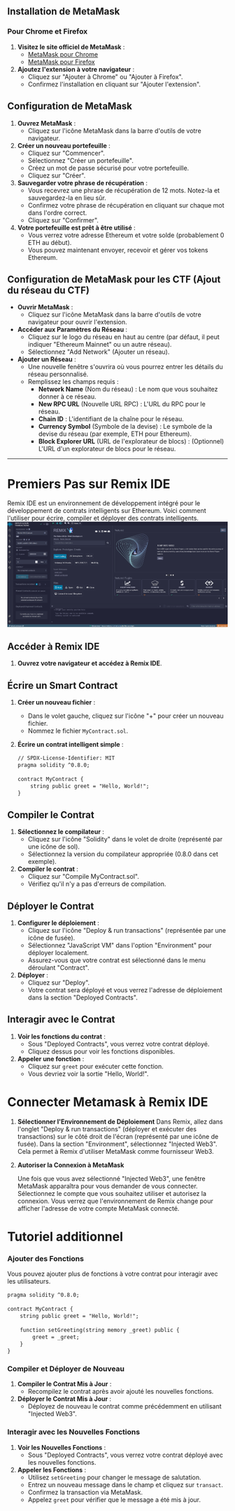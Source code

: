 ## Installation de MetaMask

### Pour Chrome et Firefox

1. **Visitez le site officiel de MetaMask** :
    - [MetaMask pour Chrome](https://chromewebstore.google.com/detail/metamask/nkbihfbeogaeaoehlefnkodbefgpgknn?hl=en)
    - [MetaMask pour Firefox](https://addons.mozilla.org/en-US/firefox/addon/ether-metamask/)
2. **Ajoutez l'extension à votre navigateur** :
    - Cliquez sur "Ajouter à Chrome" ou "Ajouter à Firefox".
    - Confirmez l'installation en cliquant sur "Ajouter l'extension".

## Configuration de MetaMask

1. **Ouvrez MetaMask** :
    - Cliquez sur l'icône MetaMask dans la barre d'outils de votre navigateur.
2. **Créer un nouveau portefeuille** :
    - Cliquez sur "Commencer".
    - Sélectionnez "Créer un portefeuille".
    - Créez un mot de passe sécurisé pour votre portefeuille.
    - Cliquez sur "Créer".
3. **Sauvegarder votre phrase de récupération** :
    - Vous recevrez une phrase de récupération de 12 mots. Notez-la et sauvegardez-la en lieu sûr.
    - Confirmez votre phrase de récupération en cliquant sur chaque mot dans l'ordre correct.
    - Cliquez sur "Confirmer".
4. **Votre portefeuille est prêt à être utilisé** :
    - Vous verrez votre adresse Ethereum et votre solde (probablement 0 ETH au début).
    - Vous pouvez maintenant envoyer, recevoir et gérer vos tokens Ethereum.

## Configuration de MetaMask pour les CTF (Ajout du réseau du CTF)

- **Ouvrir MetaMask** :
    - Cliquez sur l'icône MetaMask dans la barre d'outils de votre navigateur pour ouvrir l'extension.
- **Accéder aux Paramètres du Réseau** :
    - Cliquez sur le logo du réseau en haut au centre (par défaut, il peut indiquer "Ethereum Mainnet" ou un autre réseau).
    - Sélectionnez "Add Network" (Ajouter un réseau).
- **Ajouter un Réseau** :
    - Une nouvelle fenêtre s'ouvrira où vous pourrez entrer les détails du réseau personnalisé.
    - Remplissez les champs requis :
        - **Network Name** (Nom du réseau) : Le nom que vous souhaitez donner à ce réseau.
        - **New RPC URL** (Nouvelle URL RPC) : L'URL du RPC pour le réseau.
        - **Chain ID** : L'identifiant de la chaîne pour le réseau.
        - **Currency Symbol** (Symbole de la devise) : Le symbole de la devise du réseau (par exemple, ETH pour Ethereum).
        - **Block Explorer URL** (URL de l'explorateur de blocs) : (Optionnel) L'URL d'un explorateur de blocs pour le réseau.

---

# Premiers Pas sur Remix IDE

Remix IDE est un environnement de développement intégré pour le développement de contrats intelligents sur Ethereum. Voici comment l'utiliser pour écrire, compiler et déployer des contrats intelligents.
![alt text](image.png)

## Accéder à Remix IDE

1. **Ouvrez votre navigateur et accédez à Remix IDE**.

## Écrire un Smart Contract

1. **Créer un nouveau fichier** :
    - Dans le volet gauche, cliquez sur l'icône "+" pour créer un nouveau fichier.
    - Nommez le fichier `MyContract.sol`.
2. **Écrire un contrat intelligent simple** :
    
    ```solidity
    // SPDX-License-Identifier: MIT
    pragma solidity ^0.8.0;
    
    contract MyContract {
        string public greet = "Hello, World!";
    }
    
    ```
    

## Compiler le Contrat

1. **Sélectionnez le compilateur** :
    - Cliquez sur l'icône "Solidity" dans le volet de droite (représenté par une icône de sol).
    - Sélectionnez la version du compilateur appropriée (0.8.0 dans cet exemple).
2. **Compiler le contrat** :
    - Cliquez sur "Compile MyContract.sol".
    - Vérifiez qu'il n'y a pas d'erreurs de compilation.

## Déployer le Contrat

1. **Configurer le déploiement** :
    - Cliquez sur l'icône "Deploy & run transactions" (représentée par une icône de fusée).
    - Sélectionnez "JavaScript VM" dans l'option "Environment" pour déployer localement.
    - Assurez-vous que votre contrat est sélectionné dans le menu déroulant "Contract".
2. **Déployer** :
    - Cliquez sur "Deploy".
    - Votre contrat sera déployé et vous verrez l'adresse de déploiement dans la section "Deployed Contracts".

## Interagir avec le Contrat

1. **Voir les fonctions du contrat** :
    - Sous "Deployed Contracts", vous verrez votre contrat déployé.
    - Cliquez dessus pour voir les fonctions disponibles.
2. **Appeler une fonction** :
    - Cliquez sur `greet` pour exécuter cette fonction.
    - Vous devriez voir la sortie "Hello, World!".


# Connecter Metamask à Remix IDE

1. **Sélectionner l'Environnement de Déploiement**
    Dans Remix, allez dans l'onglet "Deploy & run transactions" (déployer et exécuter des transactions) sur le côté droit de l'écran (représenté par une icône de fusée).
    Dans la section "Environment", sélectionnez "Injected Web3". Cela permet à Remix d'utiliser MetaMask comme fournisseur Web3.

2. **Autoriser la Connexion à MetaMask**

    Une fois que vous avez sélectionné "Injected Web3", une fenêtre MetaMask apparaîtra pour vous demander de vous connecter. Sélectionnez le compte que vous souhaitez utiliser et autorisez la connexion.
    Vous verrez que l'environnement de Remix change pour afficher l'adresse de votre compte MetaMask connecté.

# Tutoriel additionnel
### Ajouter des Fonctions

Vous pouvez ajouter plus de fonctions à votre contrat pour interagir avec les utilisateurs.

```
pragma solidity ^0.8.0;

contract MyContract {
    string public greet = "Hello, World!";
    
    function setGreeting(string memory _greet) public {
        greet = _greet;
    }
}

```

### Compiler et Déployer de Nouveau

1. **Compiler le Contrat Mis à Jour** :
    - Recompilez le contrat après avoir ajouté les nouvelles fonctions.
2. **Déployer le Contrat Mis à Jour** :
    - Déployez de nouveau le contrat comme précédemment en utilisant "Injected Web3".

### Interagir avec les Nouvelles Fonctions

1. **Voir les Nouvelles Fonctions** :
    - Sous "Deployed Contracts", vous verrez votre contrat déployé avec les nouvelles fonctions.
2. **Appeler les Fonctions** :
    - Utilisez `setGreeting` pour changer le message de salutation.
    - Entrez un nouveau message dans le champ et cliquez sur `transact`.
    - Confirmez la transaction via MetaMask.
    - Appelez `greet` pour vérifier que le message a été mis à jour.

